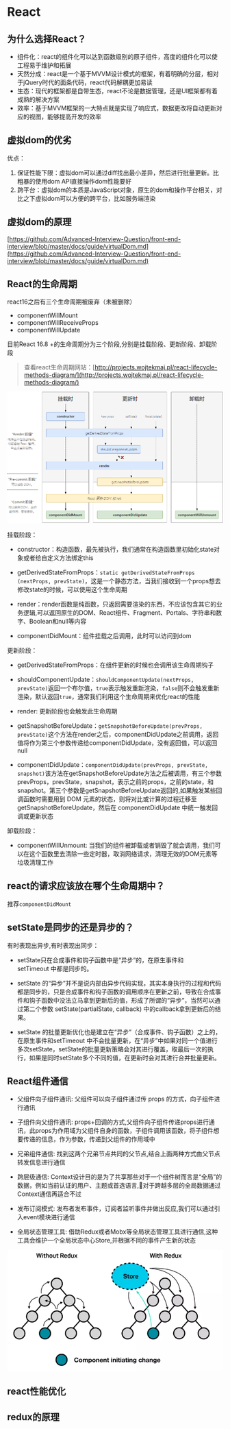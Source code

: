# React

## 为什么选择React？

- 组件化：react的组件化可以达到函数级别的原子组件，高度的组件化可以使工程易于维护和拓展
- 天然分成：react是一个基于MVVM设计模式的框架，有着明确的分层，相对于jQuery时代的面条代码，react代码解耦更加易读
- 生态：现代的框架都是自带生态，react不论是数据管理，还是UI框架都有着成熟的解决方案
- 效率：基于MVVM框架的一大特点就是实现了响应式，数据更改将自动更新对应的视图，能够提高开发的效率

## 虚拟dom的优劣

优点：

1. 保证性能下限：虚拟dom可以通过diff找出最小差异，然后进行批量更新。比粗暴的使用dom API直接操作dom性能要好
2. 跨平台：虚拟dom的本质是JavaScript对象，原生的dom和操作平台相关，对比之下虚拟dom可以方便的跨平台，比如服务端渲染

## 虚拟dom的原理

[https://github.com/Advanced-Interview-Question/front-end-interview/blob/master/docs/guide/virtualDom.md](https://github.com/Advanced-Interview-Question/front-end-interview/blob/master/docs/guide/virtualDom.md)

## React的生命周期

react16之后有三个生命周期被废弃（未被删除）

- componentWillMount
- componentWillReceiveProps
- componentWillUpdate

目前React 16.8 +的生命周期分为三个阶段,分别是挂载阶段、更新阶段、卸载阶段

> 查看react生命周期网站：[http://projects.wojtekmaj.pl/react-lifecycle-methods-diagram/](http://projects.wojtekmaj.pl/react-lifecycle-methods-diagram/)

![](./projects.wojtekmaj.pl_react-lifecycle-methods-diagram_.png)

挂载阶段：

- constructor：构造函数，最先被执行，我们通常在构造函数里初始化state对象或者给自定义方法绑定this

- getDerivedStateFromProps：`static getDerivedStateFromProps (nextProps, prevState)`，这是一个静态方法，当我们接收到一个props想去修改state的时候，可以使用这个生命周期

- render：render函数是纯函数，只返回需要渲染的东西，不应该包含其它的业务逻辑,可以返回原生的DOM、React组件、Fragment、Portals、字符串和数字、Boolean和null等内容

- componentDidMount：组件挂载之后调用，此时可以访问到dom

更新阶段：

- getDerivedStateFromProps：在组件更新的时候也会调用该生命周期钩子

- shouldComponentUpdate：`shouldComponentUpdate(nextProps, prevState)`返回一个布尔值，`true`表示触发重新渲染，`false`则不会触发重新渲染，默认返回`true`，通常我们利用这个生命周期来优化react的性能
- render: 更新阶段也会触发此生命周期

- getSnapshotBeforeUpdate：`getSnapshotBeforeUpdate(prevProps, prevState)`这个方法在render之后，componentDidUpdate之前调用，返回值将作为第三个参数传递给componentDidUpdate，没有返回值，可以返回null
  
- componentDidUpdate：`componentDidUpdate(prevProps, prevState, snapshot)`该方法在getSnapshotBeforeUpdate方法之后被调用，有三个参数prevProps，prevState，snapshot，表示之前的props，之前的state，和snapshot。第三个参数是getSnapshotBeforeUpdate返回的,如果触发某些回调函数时需要用到 DOM 元素的状态，则将对比或计算的过程迁移至 getSnapshotBeforeUpdate，然后在 componentDidUpdate 中统一触发回调或更新状态

卸载阶段：

- componentWillUnmount: 当我们的组件被卸载或者销毁了就会调用，我们可以在这个函数里去清除一些定时器，取消网络请求，清理无效的DOM元素等垃圾清理工作

## react的请求应该放在哪个生命周期中？

推荐`componentDidMount`

## setState是同步的还是异步的？

有时表现出异步,有时表现出同步：

- setState只在合成事件和钩子函数中是“异步”的，在原生事件和setTimeout 中都是同步的。

- setState 的“异步”并不是说内部由异步代码实现，其实本身执行的过程和代码都是同步的，只是合成事件和钩子函数的调用顺序在更新之前，导致在合成事件和钩子函数中没法立马拿到更新后的值，形成了所谓的“异步”，当然可以通过第二个参数 setState(partialState, callback) 中的callback拿到更新后的结果。

- setState 的批量更新优化也是建立在“异步”（合成事件、钩子函数）之上的，在原生事件和setTimeout 中不会批量更新，在“异步”中如果对同一个值进行多次setState，setState的批量更新策略会对其进行覆盖，取最后一次的执行，如果是同时setState多个不同的值，在更新时会对其进行合并批量更新。

## React组件通信

- 父组件向子组件通讯: 父组件可以向子组件通过传 props 的方式，向子组件进行通讯

- 子组件向父组件通讯: props+回调的方式,父组件向子组件传递props进行通讯，此props为作用域为父组件自身的函数，子组件调用该函数，将子组件想要传递的信息，作为参数，传递到父组件的作用域中

- 兄弟组件通信: 找到这两个兄弟节点共同的父节点,结合上面两种方式由父节点转发信息进行通信

- 跨层级通信: Context设计目的是为了共享那些对于一个组件树而言是“全局”的数据，例如当前认证的用户、主题或首选语言,对于跨越多层的全局数据通过Context通信再适合不过

- 发布订阅模式: 发布者发布事件，订阅者监听事件并做出反应,我们可以通过引入event模块进行通信

- 全局状态管理工具: 借助Redux或者Mobx等全局状态管理工具进行通信,这种工具会维护一个全局状态中心Store,并根据不同的事件产生新的状态

![](./组件通信.png)

## react性能优化

## redux的原理
